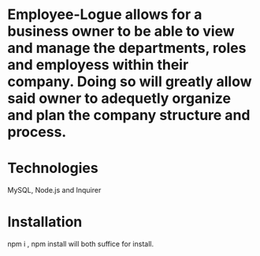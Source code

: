 # Employee-Logue allows for a business owner to be able to view and manage the departments, roles and employess within their company. Doing so will greatly allow said owner to adequetly organize and plan the company structure and process.

# Technologies
MySQL, Node.js and Inquirer

# Installation
npm i , npm install will both suffice for install.
